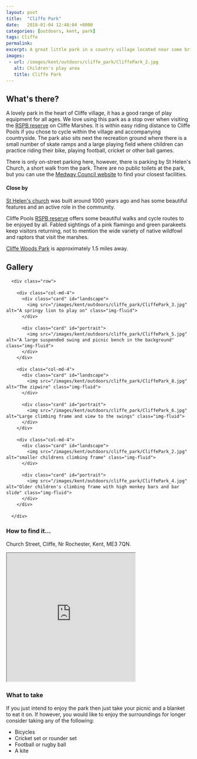 ```yaml
---
layout: post
title:  "Cliffe Park"
date:   2018-01-04 12:48:04 +0000
categories: [outdoors, kent, park]
tags: Cliffe
permalink: 
excerpt: A great little park in a country village located near some brilliant cycle routes and bird watching opportunities.
images:
 - url: /images/kent/outdoors/cliffe_park/CliffePark_2.jpg
   alt: Children's play area
   title: Cliffe Park
---
```


## What's there?

A lovely park in the heart of Cliffe village, it has a good range of play equipment for all ages.  We love using this park as a stop over when visiting the [RSPB reserve](http://ww2.rspb.org.uk/reserves-and-events/find-a-reserve/reserves-a-z/reserves-by-name/c/cliffepools/) on Cliffe Marshes.  It is within easy riding distance to Cliffe Pools if you chose to cycle within the village and accompanying countryside.  The park also sits next the recreation ground where there is a small number of skate ramps and a large playing field where children can practice riding their bike, playing football, cricket or other ball games.

There is only on-street parking here, however, there is parking by St Helen's Church, a short walk from the park.  There are no public toilets at the park, but you can use the [Medway Council website](http://www.medway.gov.uk/information/findmynearest.aspx?stype=36) to find your closest facilities.

#### Close by
[St Helen's church](http://cliffechurch.org/index.html) was built around 1000 years ago and has some beautiful features and an active role in the community.

Cliffe Pools [RSPB reserve](http://ww2.rspb.org.uk/reserves-and-events/find-a-reserve/reserves-a-z/reserves-by-name/c/cliffepools/) offers some beautiful walks and cycle routes to be enjoyed by all.  Fabled sightings of a pink flamingo and green parakeets keep visitors returning, not to mention the wide variety of native wildfowl and raptors that visit the marshes.

[Cliffe Woods Park](/outdoors/kent/park/2018/05/08/cliffe-woods.html) is approximately 1.5 miles away.

## Gallery

<div class="container">

      <div class="row">

        <div class="col-md-4">
          <div class="card" id="landscape">
            <img src="/images/kent/outdoors/cliffe_park/CliffePark_3.jpg" alt="A springy lion to play on" class="img-fluid">
          </div>

          <div class="card" id="portrait">
            <img src="/images/kent/outdoors/cliffe_park/CliffePark_5.jpg" alt="A large suspended swing and picnic bench in the background" class="img-fluid">
          </div>
        </div>

        <div class="col-md-4">
          <div class="card" id="landscape">
            <img src="/images/kent/outdoors/cliffe_park/CliffePark_8.jpg" alt="The zipwire" class="img-fluid">
          </div>

          <div class="card" id="portrait">
            <img src="/images/kent/outdoors/cliffe_park/CliffePark_6.jpg" alt="Large climbing frame and view to the swings" class="img-fluid">
          </div>
        </div>

        <div class="col-md-4">
          <div class="card" id="landscape">
            <img src="/images/kent/outdoors/cliffe_park/CliffePark_2.jpg" alt="smaller childrens climbing frame" class="img-fluid">
          </div>

          <div class="card" id="portrait">
            <img src="/images/kent/outdoors/cliffe_park/CliffePark_4.jpg" alt="Older children's climbing frame with high monkey bars and bar slide" class="img-fluid">
          </div>
        </div>
        
      </div>      
</div>


### How to find it...

Church Street, Cliffe, Nr Rochester, Kent, ME3 7QN.

<iframe src="https://www.google.com/maps/d/embed?mid=1XseQTRrf4IUh4iDgrOcAB5f1s3qJefP0" width="350" height="350"></iframe>

### What to take

If you just intend to enjoy the park then just take your picnic and a blanket to eat it on.  If however, you would like to enjoy the surroundings for longer consider taking any of the following:
* Bicycles
* Cricket set or rounder set
* Football or rugby ball
* A kite



